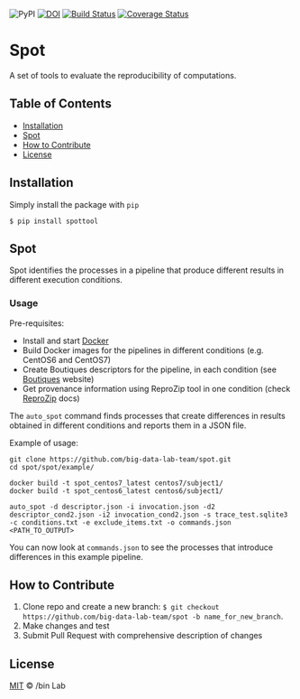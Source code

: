 ![PyPI](https://img.shields.io/pypi/v/spottool)
[![DOI](https://zenodo.org/badge/DOI/10.5281/zenodo.3553132.svg)](https://doi.org/10.5281/zenodo.3553132)
[![Build Status](https://travis-ci.org/ali4006/spot.svg?branch=develop)](https://travis-ci.org/big-data-lab-team/spot)
[![Coverage Status](https://coveralls.io/repos/github/big-data-lab-team/spot/badge.svg?branch=develop)](https://coveralls.io/github/big-data-lab-team/spot?branch=develop)

# Spot
A set of tools to evaluate the reproducibility of computations.

<!-- TABLE OF CONTENTS -->
## Table of Contents

* [Installation](#installation)
* [Spot](#spot)
* [How to Contribute](#how-to-contribute)
* [License](#license)


## Installation

Simply install the package with `pip`

    $ pip install spottool

## Spot

Spot identifies the processes in a pipeline that produce different results in different
execution conditions.

### Usage

Pre-requisites:
* Install and start [Docker](http://www.docker.com)
* Build Docker images for the pipelines in different conditions (e.g. CentOS6 and CentOS7) 
* Create Boutiques descriptors for the pipeline, in each condition (see [Boutiques](https://boutiques.github.io/) website)
* Get provenance information using ReproZip tool in one condition (check [ReproZip](http://docs.reprozip.org/en/1.0.x/packing.html) docs)

The `auto_spot` command finds processes that create differences in results obtained in different conditions and reports them in a JSON file.

Example of usage:
```
git clone https://github.com/big-data-lab-team/spot.git
cd spot/spot/example/

docker build -t spot_centos7_latest centos7/subject1/
docker build -t spot_centos6_latest centos6/subject1/

auto_spot -d descriptor.json -i invocation.json -d2 descriptor_cond2.json -i2 invocation_cond2.json -s trace_test.sqlite3 -c conditions.txt -e exclude_items.txt -o commands.json <PATH_TO_OUTPUT>
```
You can now look at `commands.json` to see the processes that introduce differences in this example pipeline.

## How to Contribute

1. Clone repo and create a new branch: `$ git checkout https://github.com/big-data-lab-team/spot -b name_for_new_branch`.
2. Make changes and test
3. Submit Pull Request with comprehensive description of changes


## License

[MIT](LICENSE) © /bin Lab
